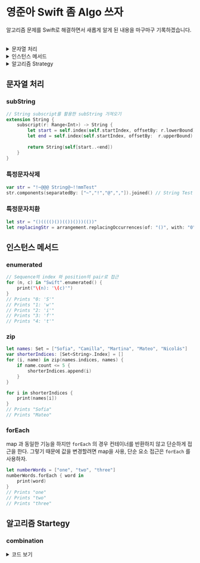 # 영준아 Swift 좀 Algo 쓰자  

알고리즘 문제를 Swift로 해결하면서 새롭게 알게 된 내용을 마구마구 기록하겠습니다.  

</br>


<details><summary>문자열 처리</summary> 
  <li><a href = "#subString"><code>subString</code></a></li>
  <li><a href = "#특정문자삭제"><code>특정문자삭제</code></a></li>
  <li><a href = "#특정문자치환"><code>특정문자치환</code></a></li>
</details>



<details><summary>인스턴스 메서드</summary> 
  <li><a href = "#enumerated"><code>enumerated</code></a></li>
  <li><a href = "#forEach"><code>forEach</code></a></li>
  <li><a href = "#zip"><code>zip</code></a></li>
</details>



<details><summary>알고리즘 Strategy</summary> 
  <li><a href = "#combination"><code>combination</code></a></li>
</details>



## 문자열 처리

### subString

```swift
// String subscript를 활용한 subString 가져오기
extension String {
    subscript(r: Range<Int>) -> String {
        let start = self.index(self.startIndex, offsetBy: r.lowerBound)
        let end = self.index(self.startIndex, offsetBy:  r.upperBound)
        
        return String(self[start..<end])
    }
}
```



### 특정문자삭제

```swift
var str = "!~@@@ String@~!!mmTest"
str.components(separatedBy: ["~","!","@",","]).joined() // String Test

```



### 특정문자치환

```swift
let str = "()(((()())(())()))(())"
let replacingStr = arrangement.replacingOccurrences(of: "()", with: "0")  //0(((00)(0)0))(0)
```





## 인스턴스 메서드

### enumerated 

```swift
// Sequence의 index 와 position의 pair로 접근
for (n, c) in "Swift".enumerated() {
    print("\(n): '\(c)'")
}
// Prints "0: 'S'"
// Prints "1: 'w'"
// Prints "2: 'i'"
// Prints "3: 'f'"
// Prints "4: 't'"
```



### zip

```swift
let names: Set = ["Sofia", "Camilla", "Martina", "Mateo", "Nicolás"]
var shorterIndices: [Set<String>.Index] = []
for (i, name) in zip(names.indices, names) {
    if name.count <= 5 {
        shorterIndices.append(i)
    }
}

for i in shorterIndices {
    print(names[i])
}
// Prints "Sofia"
// Prints "Mateo"
```



### forEach

map 과 동일한 기능을 하지만 `forEach` 의 경우 컨테이너를 반환하지 않고 단순하게 접근을 한다. 그렇기 때문에 값을 변경할려면 map을 사용, 단순 요소 접근은 `forEach` 를 사용하자.

```swift
let numberWords = ["one", "two", "three"]
numberWords.forEach { word in
    print(word)
}
// Prints "one"
// Prints "two"
// Prints "three"
```









## 알고리즘 Startegy

### combination
<details><summary>코드 보기</summary>
  
```swift
// nCk : n 개 중에 k 개의 조합 선택 index: 0~k 개의 선택된 개수, target 0~n개 중에서 하나를 선택, combi: 선택된 index의 조합
func combination(_ number:[Character],_ k: Int, combi: inout [Int], target: Int, n: Int, index: Int, list: inout [Int]) {
    if k == 0 {
        print(str)
        var comStr = ""
        for i in combi {
            comStr += String(number[i])
        }
        list.append(Int(comStr)!)
    }
    else if target == n {
        return
    }
    else {
        combi[index] = target
        combination(number, k - 1, combi: &combi, target: target + 1, n: n, index: index + 1, list: &list)
        combination(number, k, combi: &combi, target: target + 1, n: n, index: index, list: &list)
    }
}
```
<details>  
  
### Dijkstra  
<details><summary>코드 보기</summary>
  
- distance: 시작 vertex에서 갈 수 있는(pathLegnth가 존재하는) 모든 shortestPath 정보  
- matrix : weight 값을 가지는 undirected graph의 인접행렬
- visited : 재방문을 방지하는 배열
  
```swift
func shortestPath(_ distance: inout [Int],_ matrix: [[Int]], _ visited: inout [Bool], _ N: Int) {
    var nextVertex: Int
    // 1 부터 시작
    distance[1] = 0
    
    for i in 1...N {
        distance[i] = matrix[1][i]
    }
    
    distance[1] = 0
    visited[1] = false
    for _ in 1...N-2 {
        nextVertex = selectPath(distance, N, visited)
        visited[nextVertex] = false
        for j in 1...N {
            if visited[j] {
                if distance[nextVertex] + matrix[nextVertex][j] < distance[j] {
                    distance[j] = distance[nextVertex] + matrix[nextVertex][j]
                }
            }
        }
    }
}

func selectPath(_ distance: [Int], _ N: Int, _ visited: [Bool]) -> Int {
    var minWeight = 987654321
    var minPosition = -1
    
    for i in 1...N {
        if minWeight > distance[i] && visited[i] {
            minWeight = distance[i]
            minPosition = i
        }
    }
    return minPosition
}
```
<details>
